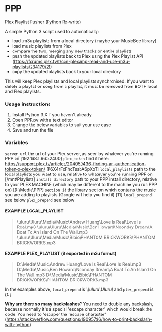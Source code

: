 # PPP
Plex Playlist Pusher (Python Re-write)

A simple Python 3 script used to automatically:
- load .m3u playlists from a local directory (maybe your MusicBee library)
- load music playlists from Plex
- compare the two, merging any new tracks or entire playlists
- push the updated playlists back to Plex using the Plex Playlist API (https://forums.plex.tv/t/can-plexamp-read-and-use-m3u-playlists/234179/21)
- copy the updated playlists back to your local directory

This will keep Plex playlists and local playlists synchronised.
If you want to delete a playlist or song from a playlist, it must be removed from BOTH local and Plex playlists.

### Usage instructions
1. Install Python 3.X if you haven't already
2. Open PPP.py with a text editor
3. Change the below variables to suit your use case
4. Save and run the file

### Variables
`server_url` the url of your Plex server, as seen by whatever you're running PPP on [192.168.1.96:32400]
`plex_token` find it here: https://support.plex.tv/articles/204059436-finding-an-authentication-token-x-plex-token/ [P6X4rFdFhcTssbA6pXoT]
`local_playlists` path to the local playlists you want to use, relative to whatever you're running PPP on [/mnt/Playlists]
`install directory` path to your PPP install directory, relative to your PLEX MACHINE (which may be different to the machine you run PPP on) [D:\\Media\\PPP]
`section_id` the library section which contains the music you are adding to playlists (Google will help you find it) [11]
`local_prepend` see below
`plex_prepend` see below

#### EXAMPLE LOCAL_PLAYLIST
> \\uluru\Uluru\Media\Music\Andrew Huang\Love Is Real\Love Is Real.mp3
> \\uluru\Uluru\Media\Music\Ben Howard\Noonday Dream\A Boat To An Island On The Wall.mp3
> \\uluru\Uluru\Media\Music\Bibio\PHANTOM BRICKWORKS\PHANTOM BRICKWORKS.mp3

#### EXAMPLE PLEX_PLAYLIST (if exported in m3u format)
> D:\Media\Music\Andrew Huang\Love Is Real\Love Is Real.mp3
> D:\Media\Music\Ben Howard\Noonday Dream\A Boat To An Island On The Wall.mp3
> D:\Media\Music\Bibio\PHANTOM BRICKWORKS\PHANTOM BRICKWORKS.mp3

In the examples above, `local_prepend` is *\\\\uluru\\Uluru\\* and `plex_prepend` is *D:\\*

**Why are there so many backslashes?**
You need to double any backslash, because normally it's a special 'escape character' which would break the code. You need to 'escape' the 'escape character' (https://stackoverflow.com/questions/19095796/how-to-print-backslash-with-python)
